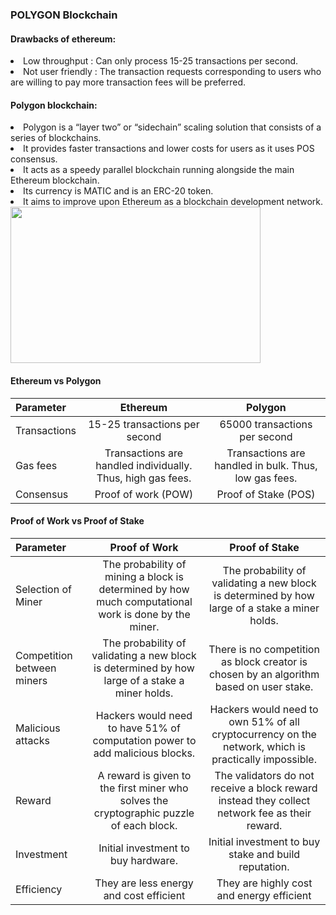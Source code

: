 ### POLYGON Blockchain

#### Drawbacks of ethereum:

<li>Low throughput : Can only process 15-25 transactions per second.
<li>Not user friendly : The transaction requests corresponding to users who are willing to pay more transaction fees will be preferred.</li>

#### Polygon blockchain:
<li>Polygon is a “layer two” or “sidechain” scaling solution that consists of a series of blockchains.</li>
<li>It provides faster transactions and lower costs for users as it uses POS consensus.</li>
<li>It acts as a speedy parallel blockchain running alongside the main Ethereum blockchain.</li>
<li>Its currency is MATIC and is an ERC-20 token. </li>
<li>It aims to improve upon Ethereum as a blockchain development network.</li>

<img src="https://github.com/digidrills/web3-samples/tree/main/docs/figures/polygon.png" width="400px" height="250px" />

#### Ethereum vs Polygon
        
| Parameter         | Ethereum | Polygon     |
| :---              |    :----:   |          :---: |
| Transactions         | 15-25 transactions per second      | 65000 transactions per second   |
| Gas fees   | Transactions are handled individually. Thus, high gas fees.| Transactions are handled in bulk. Thus, low gas fees.|
| Consensus           | Proof of work (POW)       | Proof of Stake (POS)      |

#### Proof of Work vs Proof of Stake
        
| Parameter         | Proof of Work | Proof of Stake     |
| :---              |    :----:   |          :---: |
| Selection of Miner        | The probability of mining a block is determined by how much computational work is done by the miner.      | The probability of validating a new block is determined by how large of a stake a miner holds.  |
| Competition between miners  | The probability of validating a new block is determined by how large of a stake a miner holds.| There is no competition as block creator is chosen by an algorithm based on user stake.|
|Malicious attacks       | Hackers would need to have 51% of computation power to add malicious blocks.    | Hackers would need to own 51% of all cryptocurrency on the network, which is practically impossible.      |
|Reward| A reward is given to the first miner who solves the cryptographic puzzle of each block.|The validators do not receive a block reward instead they collect network fee as their reward.|
|Investment  |Initial investment to buy hardware.| Initial investment to buy stake and build reputation.|
|Efficiency|    They are less energy and cost efficient |      They are highly cost and energy efficient |

